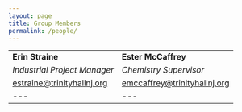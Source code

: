 ```yaml
---
layout: page
title: Group Members
permalink: /people/
---
```


|   |   |
|---|---|
|**Erin Straine**|**Ester McCaffrey**|
|*Industrial Project Manager*|*Chemistry Supervisor*|
|estraine@trinityhallnj.org|emccaffrey@trinityhallnj.org|
|---|---|



